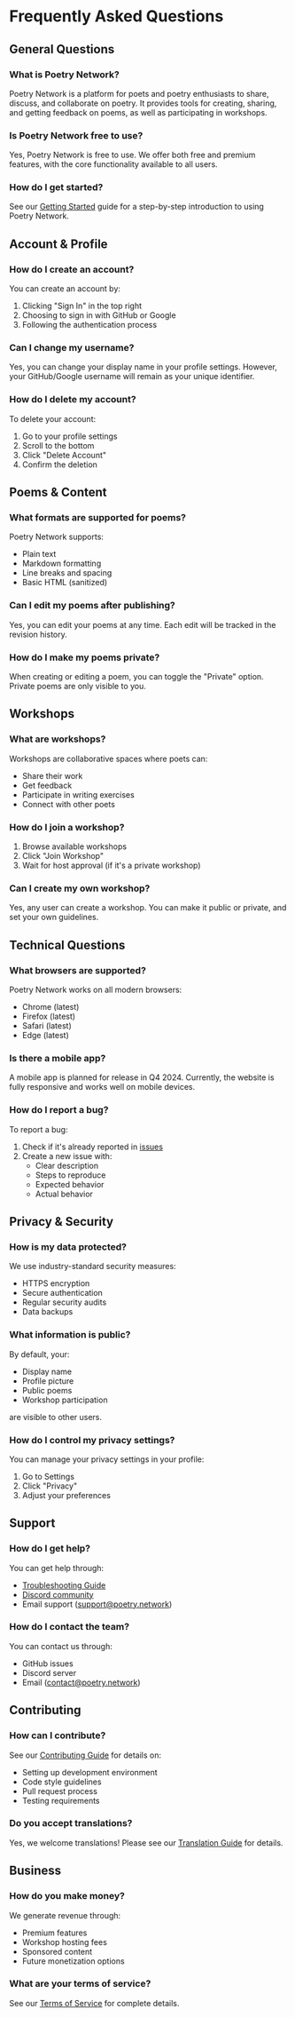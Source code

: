 # Frequently Asked Questions

## General Questions

### What is Poetry Network?
Poetry Network is a platform for poets and poetry enthusiasts to share, discuss, and collaborate on poetry. It provides tools for creating, sharing, and getting feedback on poems, as well as participating in workshops.

### Is Poetry Network free to use?
Yes, Poetry Network is free to use. We offer both free and premium features, with the core functionality available to all users.

### How do I get started?
See our [Getting Started](Getting-Started) guide for a step-by-step introduction to using Poetry Network.

## Account & Profile

### How do I create an account?
You can create an account by:
1. Clicking "Sign In" in the top right
2. Choosing to sign in with GitHub or Google
3. Following the authentication process

### Can I change my username?
Yes, you can change your display name in your profile settings. However, your GitHub/Google username will remain as your unique identifier.

### How do I delete my account?
To delete your account:
1. Go to your profile settings
2. Scroll to the bottom
3. Click "Delete Account"
4. Confirm the deletion

## Poems & Content

### What formats are supported for poems?
Poetry Network supports:
- Plain text
- Markdown formatting
- Line breaks and spacing
- Basic HTML (sanitized)

### Can I edit my poems after publishing?
Yes, you can edit your poems at any time. Each edit will be tracked in the revision history.

### How do I make my poems private?
When creating or editing a poem, you can toggle the "Private" option. Private poems are only visible to you.

## Workshops

### What are workshops?
Workshops are collaborative spaces where poets can:
- Share their work
- Get feedback
- Participate in writing exercises
- Connect with other poets

### How do I join a workshop?
1. Browse available workshops
2. Click "Join Workshop"
3. Wait for host approval (if it's a private workshop)

### Can I create my own workshop?
Yes, any user can create a workshop. You can make it public or private, and set your own guidelines.

## Technical Questions

### What browsers are supported?
Poetry Network works on all modern browsers:
- Chrome (latest)
- Firefox (latest)
- Safari (latest)
- Edge (latest)

### Is there a mobile app?
A mobile app is planned for release in Q4 2024. Currently, the website is fully responsive and works well on mobile devices.

### How do I report a bug?
To report a bug:
1. Check if it's already reported in [issues](https://github.com/your-username/poetry-network/issues)
2. Create a new issue with:
   - Clear description
   - Steps to reproduce
   - Expected behavior
   - Actual behavior

## Privacy & Security

### How is my data protected?
We use industry-standard security measures:
- HTTPS encryption
- Secure authentication
- Regular security audits
- Data backups

### What information is public?
By default, your:
- Display name
- Profile picture
- Public poems
- Workshop participation

are visible to other users.

### How do I control my privacy settings?
You can manage your privacy settings in your profile:
1. Go to Settings
2. Click "Privacy"
3. Adjust your preferences

## Support

### How do I get help?
You can get help through:
- [Troubleshooting Guide](Troubleshooting)
- [Discord community](https://discord.gg/poetry-network)
- Email support (support@poetry.network)

### How do I contact the team?
You can contact us through:
- GitHub issues
- Discord server
- Email (contact@poetry.network)

## Contributing

### How can I contribute?
See our [Contributing Guide](Contributing-Guide) for details on:
- Setting up development environment
- Code style guidelines
- Pull request process
- Testing requirements

### Do you accept translations?
Yes, we welcome translations! Please see our [Translation Guide](Translation-Guide) for details.

## Business

### How do you make money?
We generate revenue through:
- Premium features
- Workshop hosting fees
- Sponsored content
- Future monetization options

### What are your terms of service?
See our [Terms of Service](Terms-of-Service) for complete details. 